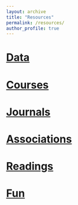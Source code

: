 ```yaml
---
layout: archive
title: "Resources"
permalink: /resources/
author_profile: true
---
```


[Data](data)
======


[Courses](courses)
======


[Journals](journals) 
======


[Associations](associations)  
======


[Readings](readings) 
======


[Fun](fun) 
======
